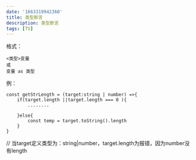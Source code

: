 ```yaml
---
date: '1663319942360'
title: 类型断言
description: 类型断言
tags: [TS]
---
```

格式：

```
<类型>变量
或
变量 as 类型
```

例：

```
const getStrLength = (target:string | number) =>{
	if(target.length ||target.length === 0 ){
		........

	}else{
		const temp = target.toString().length
	}
}
```

// 当target定义类型为：string|number，target.length为报错，因为number没有length